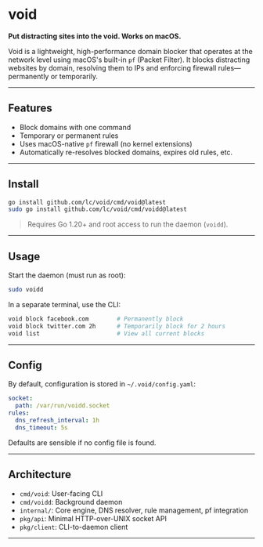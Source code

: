 # void

**Put distracting sites into the void. Works on macOS.**

Void is a lightweight, high-performance domain blocker that operates at the network level using macOS's built-in `pf` (Packet Filter). It blocks distracting websites by domain, resolving them to IPs and enforcing firewall rules—permanently or temporarily.

---

## Features

- Block domains with one command
- Temporary or permanent rules
- Uses macOS-native `pf` firewall (no kernel extensions)
- Automatically re-resolves blocked domains, expires old rules, etc.

---

## Install

```bash
go install github.com/lc/void/cmd/void@latest
sudo go install github.com/lc/void/cmd/voidd@latest
```

> Requires Go 1.20+ and root access to run the daemon (`voidd`).

---

## Usage

Start the daemon (must run as root):

```bash
sudo voidd
```

In a separate terminal, use the CLI:

```bash
void block facebook.com        # Permanently block
void block twitter.com 2h      # Temporarily block for 2 hours
void list                      # View all current blocks
```

---

## Config

By default, configuration is stored in `~/.void/config.yaml`:

```yaml
socket:
  path: /var/run/voidd.socket
rules:
  dns_refresh_interval: 1h
  dns_timeout: 5s
```

Defaults are sensible if no config file is found.

---

## Architecture
- `cmd/void`: User-facing CLI
- `cmd/voidd`: Background daemon
- `internal/`: Core engine, DNS resolver, rule management, pf integration
- `pkg/api`: Minimal HTTP-over-UNIX socket API
- `pkg/client`: CLI-to-daemon client

---
